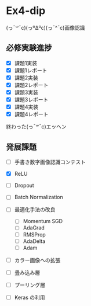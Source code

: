 # Ex4-dip

(っ¯꒳¯c)(っºΔºc)(っ¯^¯c)画像認識

## 必修実験進捗

- [x] 課題1実装
- [x] 課題1レポート
- [x] 課題2実装
- [x] 課題2レポート
- [x] 課題3実装
- [x] 課題3レポート
- [x] 課題4実装
- [x] 課題4レポート

終わった(っ¯꒳¯c)エッヘン

## 発展課題

- [ ] 手書き数字画像認識コンテスト
- [x] ReLU
- [ ] Dropout
- [ ] Batch Normalization
- [ ] 最適化手法の改良

    - [ ] Momentum SGD
    - [ ] AdaGrad
    - [ ] RMSProp
    - [ ] AdaDelta
    - [ ] Adam

- [ ] カラー画像への拡張
- [ ] 畳み込み層
- [ ] プーリング層

- [ ] Keras の利用